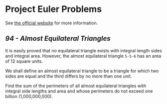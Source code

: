 # Project Euler Problems
See [the official website](https://projecteuler.net/) for more information.

## *94 - Almost Equilateral Triangles*
It is easily proved that no equilateral triangle exists with integral length sides and integral area. However, the almost equilateral triangle `5-5-6` has an area of 12 square units.

We shall define an almost equilateral triangle to be a triangle for which two sides are equal and the third differs by no more than one unit.

Find the sum of the perimeters of all almost equilateral triangles with integral side lengths and area and whose perimeters do not exceed one billion (1,000,000,000).